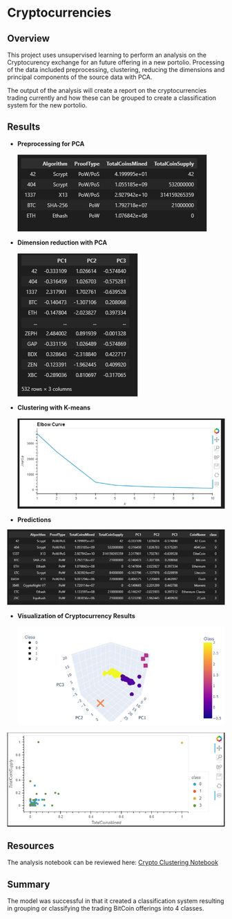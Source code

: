 # Cryptocurrencies

## Overview
This project uses unsupervised learning to perform an analysis on the Cryptocurency exchange for an future offering in a new portolio.  Processing of the data included
preprocessing, clustering, reducing the dimensions and principal components of the source data with PCA.

The output of the analysis will create a report on the cryptocurrencies trading currently and how these can be grouped to create a classification system for the new portolio.

## Results
* <b>Preprocessing for PCA</b><br><br>
![Preprocessing](https://github.com/SusanFair/Cryptocurrencies/blob/main/Resources/preprocess_pca.PNG)

* <b>Dimension reduction with PCA</b><br><br>
![Dimension Reduction](https://github.com/SusanFair/Cryptocurrencies/blob/main/Resources/dimension_reduction_pca.PNG)

* <b>Clustering with K-means</b><br>
<br>![Elbow Curve for Kmeans](https://github.com/SusanFair/Cryptocurrencies/blob/main/Resources/Kmeans_elbow_curve.PNG)

* <b>Predictions</b><br>

![K-means data](https://github.com/SusanFair/Cryptocurrencies/blob/main/Resources/kmeans.PNG)

* <b>Visualization of Cryptocurrency Results</b><br><br>
![Interactive Chart](https://github.com/SusanFair/Cryptocurrencies/blob/main/Resources/interactive_pca_data.PNG)

![Scatter Diagram](https://github.com/SusanFair/Cryptocurrencies/blob/main/Resources/scaled_data_scatter_chart.PNG)

## Resources
The analysis notebook can be reviewed here:  [Crypto Clustering Notebook](https://github.com/SusanFair/Cryptocurrencies/blob/main/crypto_clustering.ipynb)


## Summary

The model was successful in that it created a classification system resulting in grouping or classifying the trading BitCoin offerings into 4 classes.  